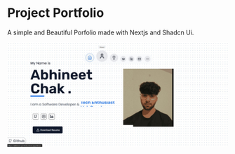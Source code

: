 # Project Portfolio

A simple and Beautiful Porfolio made with Nextjs and Shadcn Ui.

![Demo](./public/My-portfolio.jpg)



